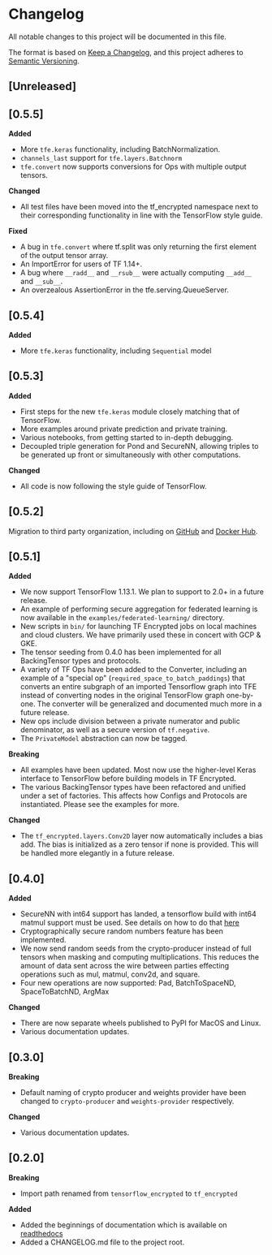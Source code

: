 # Changelog
All notable changes to this project will be documented in this file.

The format is based on [Keep a Changelog](https://keepachangelog.com/en/1.0.0/),
and this project adheres to [Semantic Versioning](https://semver.org/spec/v2.0.0.html).

## [Unreleased]

## [0.5.5]

**Added**

- More `tfe.keras` functionality, including BatchNormalization.
- `channels_last` support for `tfe.layers.Batchnorm`
- `tfe.convert` now supports conversions for Ops with multiple output tensors.

**Changed**

- All test files have been moved into the tf_encrypted namespace next to their corresponding functionality in line with the TensorFlow style guide.

**Fixed**

- A bug in `tfe.convert` where tf.split was only returning the first element of the output tensor array.
- An ImportError for users of TF 1.14+.
- A bug where `__radd__` and `__rsub__` were actually computing `__add__` and `__sub__`.
- An overzealous AssertionError in the tfe.serving.QueueServer.

## [0.5.4]

**Added**

- More `tfe.keras` functionality, including `Sequential` model

## [0.5.3]

**Added**

- First steps for the new `tfe.keras` module closely matching that of TensorFlow.
- More examples around private prediction and private training.
- Various notebooks, from getting started to in-depth debugging.
- Decoupled triple generation for Pond and SecureNN, allowing triples to be generated up front or simultaneously with other computations.

**Changed**

- All code is now following the style guide of TensorFlow.

## [0.5.2]

Migration to third party organization, including on [GitHub](https://github.com/tf-encrypted/tf-encrypted/) and [Docker Hub](https://hub.docker.com/r/tfencrypted/tf-encrypted).

## [0.5.1]

**Added**

- We now support TensorFlow 1.13.1.  We plan to support to 2.0+ in a future release.
- An example of performing secure aggregation for federated learning is now available in the `examples/federated-learning/` directory.
- New scripts in `bin/` for launching TF Encrypted jobs on local machines and cloud clusters. We have primarily used these in concert with GCP & GKE.
- The tensor seeding from 0.4.0 has been implemented for all BackingTensor types and protocols.
- A variety of TF Ops have been added to the Converter, including an example of a "special op" (`required_space_to_batch_paddings`) that converts an entire subgraph of an imported Tensorflow graph into TFE instead of converting nodes in the original TensorFlow graph one-by-one. The converter will be generalized and documented much more in a future release.
- New ops include division between a private numerator and public denominator, as well as a secure version of `tf.negative`.
- The `PrivateModel` abstraction can now be tagged.

**Breaking**

- All examples have been updated. Most now use the higher-level Keras interface to TensorFlow before building models in TF Encrypted.
- The various BackingTensor types have been refactored and unified under a set of factories. This affects how Configs and Protocols are instantiated.  Please see the examples for more.

**Changed**

- The `tf_encrypted.layers.Conv2D` layer now automatically includes a bias add. The bias is initialized as a zero tensor if none is provided. This will be handled more elegantly in a future release.

## [0.4.0]

**Added**

- SecureNN with int64 support has landed, a tensorflow build with int64 matmul support must be used. See details on how to do that [here](./README.md#securenn-int64-support)
- Cryptographically secure random numbers feature has been implemented.
- We now send random seeds from the crypto-producer instead of full tensors when masking and computing multiplications. This reduces the amount of data sent across the wire between parties effecting operations such as mul, matmul, conv2d, and square.
- Four new operations are now supported: Pad, BatchToSpaceND, SpaceToBatchND, ArgMax

**Changed**

- There are now separate wheels published to PyPI for MacOS and Linux.
- Various documentation updates.

## [0.3.0]

**Breaking**

- Default naming of crypto producer and weights provider have been changed to `crypto-producer` and `weights-provider` respectively.

**Changed**

- Various documentation updates.

## [0.2.0]

**Breaking**

- Import path renamed from `tensorflow_encrypted` to `tf_encrypted`

**Added**

- Added the beginnings of documentation which is available on [readthedocs](https://tf-encrypted.readthedocs.io/en/latest/)
- Added a CHANGELOG.md file to the project root.
